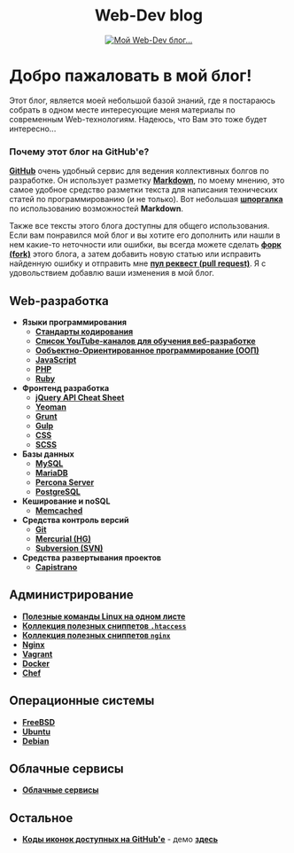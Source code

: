 <h1 align="center">
  <a  href="#web-dev-blog"
      class="anchor"
      name="web-dev-blog"><span class="mini-icon mini-icon-link"></span></a>
  Web-Dev blog
</h1>

<p align="center">
  <a href="https://github.com/uran1980/web-dev-blog/blob/master/README.md">
    <img  style="max-width:100%;"
          alt="Мой Web-Dev блог..."
          src="https://raw.github.com/uran1980/web-dev-blog/master/images/webdev_0.png" />
  </a>
</p>

# Добро пажаловать в мой блог!
Этот блог, является моей небольшой базой знаний, где я постараюсь собрать в одном месте интересующие меня материалы по современным Web-технологиям. Надеюсь, что Вам это тоже будет интересно...

### Почему этот блог на GitHub'е?
**[GitHub](https://github.com)** очень удобный сервис для ведения коллективных болгов по разработке. Он использует разметку **[Markdown](http://github.github.com/github-flavored-markdown)**, по моему мнению, это  самое удобное средство разметки текста для написания технических статей по программированию (и не только). Вот небольшая **[шпоргалка](https://github.com/adam-p/markdown-here/wiki/Markdown-Cheatsheet)** по использованию возможностей **Markdown**.

Также все тексты этого блога доступны для общего использования. Если вам понравился мой блог и вы хотите его дополнить или нашли в нем какие-то неточности или ошибки, вы всегда можете сделать **[форк (fork)](https://help.github.com/articles/fork-a-repo)** этого блога, а затем добавить новую статью или исправить найденную ошибку и отправить мне **[пул реквест (pull request)](http://habrahabr.ru/post/125999/)**. Я с удовольствием добавлю ваши изменения в мой блог.

## Web-разработка
* **Языки программирования**
  * **[Стандарты кодирования](https://github.com/uran1980/web-dev-blog/blob/master/Coding-standarts/README.md)**
  * **[Список YouTube-каналов для обучения веб-разработке](https://github.com/forwebdev/channels)**
  * **[Ообъектно-Ориентированное программирование (ООП)](https://github.com/uran1980/web-dev-blog/blob/master/OOP%20-%20ObjectOrientedProgramming/README.md)**
  * **[JavaScript](https://github.com/uran1980/web-dev-blog/blob/master/JavaScript/README.md)**
  * **[PHP](https://github.com/uran1980/web-dev-blog/blob/master/PHP/README.md)**
  * **[Ruby](https://github.com/uran1980/web-dev-blog/blob/master/Ruby/README.md)**
* **Фронтенд разработка**
  * **[jQuery API Cheat Sheet](http://jqapi.ru/)**
  * **[Yeoman](https://github.com/uran1980/web-dev-blog/blob/master/Frontend/Yeoman/README.md)**
  * **[Grunt](https://github.com/uran1980/web-dev-blog/blob/master/Frontend/Grunt/README.md)**
  * **[Gulp](https://github.com/uran1980/web-dev-blog/blob/master/Frontend/Gulp/README.md)**
  * **[CSS](https://github.com/uran1980/web-dev-blog/blob/master/Frontend/CSS/README.md)**
  * **[SCSS](https://github.com/uran1980/web-dev-blog/blob/master/Frontend/SASS/README.md)**
* **Базы данных**
  * **[MySQL](https://github.com/uran1980/web-dev-blog/blob/master/DataBases/MySQL/README.md)**
  * **[MariaDB](https://github.com/uran1980/web-dev-blog/blob/master/DataBases/MariaDB/README.md)**
  * **[Percona Server](https://github.com/uran1980/web-dev-blog/blob/master/DataBases/Percona-Server/README.md)**
  * **[PostgreSQL](https://github.com/uran1980/web-dev-blog/blob/master/DataBases/PostgreSQL/README.md)**
* **Кеширование и noSQL**
  * **[Memcached](https://github.com/uran1980/web-dev-blog/blob/master/Memcached/README.md)**
* **Средства контроль версий**
  * **[Git](https://github.com/uran1980/web-dev-blog/blob/master/Git/README.md)**
  * **[Mercurial (HG)](https://github.com/uran1980/web-dev-blog/blob/master/Mercurial/README.md)**
  * **[Subversion (SVN)](https://github.com/uran1980/web-dev-blog/blob/master/SVN/README.md)**
* **Средства развертывания проектов**
  * **[Capistrano](https://github.com/uran1980/web-dev-blog/blob/master/Capistrano/README.md)**

## Администрирование
* **[Полезные команды Linux на одном листе](https://github.com/uran1980/web-dev-blog/blob/master/Linux/linux-commands.md)**
* **[Коллекция полезных сниппетов ```.htaccess```](https://github.com/phanan/htaccess)**
* **[Коллекция полезных сниппетов ```nginx```](https://github.com/lebinh/nginx-conf)**
* **[Nginx](https://github.com/uran1980/web-dev-blog/blob/master/Nginx/README.md)**
* **[Vagrant](https://github.com/uran1980/web-dev-blog/blob/master/Vagrant/README.md)**
* **[Docker](https://github.com/uran1980/web-dev-blog/blob/master/Docker/README.md)**
* **[Chef](https://github.com/uran1980/web-dev-blog/blob/master/Chef/README.md)**

## Операционные системы
* **[FreeBSD](https://github.com/uran1980/web-dev-blog/blob/master/FreeBSD/README.md)**
* **[Ubuntu](https://github.com/uran1980/web-dev-blog/blob/master/Linux/Ubuntu/README.md)**
* **[Debian](https://github.com/uran1980/web-dev-blog/blob/master/Linux/Debian/README.md)**


## Облачные сервисы
* **[Облачные сервисы](https://github.com/uran1980/web-dev-blog/blob/master/Cloud-Services/README.md)**


## Остальное
* **[Коды иконок доступных на GitHub'е](https://github.com/uran1980/emoji-cheat-sheet.com)** - демо **[здесь](http://www.emoji-cheat-sheet.com/)**
